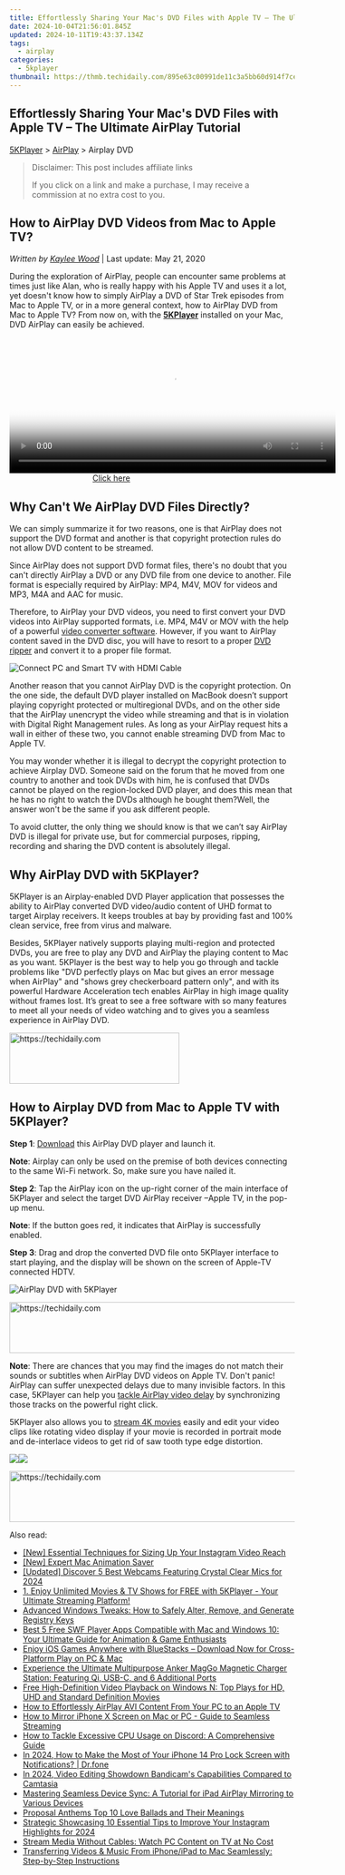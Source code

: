 ```yaml
---
title: Effortlessly Sharing Your Mac's DVD Files with Apple TV – The Ultimate AirPlay Tutorial
date: 2024-10-04T21:56:01.845Z
updated: 2024-10-11T19:43:37.134Z
tags:
  - airplay
categories:
  - 5kplayer
thumbnail: https://thmb.techidaily.com/895e63c00991de11c3a5bb60d914f7ce63bcb7f1c27750a5c3c9cc5c0ae68538.jpg
---
```


## Effortlessly Sharing Your Mac's DVD Files with Apple TV – The Ultimate AirPlay Tutorial

[5KPlayer](https://tools.techidaily.com/5kplayer/products/) \> [AirPlay](https://tools.techidaily.com/5kplayer/airplay/) \> Airplay DVD

>  Disclaimer: This post includes affiliate links
>
>  If you click on a link and make a purchase, I may receive a commission at no extra cost to you.
>

## How to AirPlay DVD Videos from Mac to Apple TV?

 _Written by [Kaylee Wood](https://www.quora.com/profile/Amanda-Hu-21)_ | Last update: May 21, 2020

During the exploration of AirPlay, people can encounter same problems at times just like Alan, who is really happy with his Apple TV and uses it a lot, yet doesn't know how to simply AirPlay a DVD of Star Trek episodes from Mac to Apple TV, or in a more general context, how to AirPlay DVD from Mac to Apple TV? From now on, with the [**5KPlayer**](https://tools.techidaily.com/5kplayer/products/) installed on your Mac, DVD AirPlay can easily be achieved.

<!-- affiliate ads begin -->
<span id="1982459">
					<video width="576" height="240" style="cursor:pointer"
           poster="//a.impactradius-go.com/display-clicktoplayimage/1982459.png"
           onclick="if(!this.playClicked){this.play();this.setAttribute('controls',true);this.playClicked=true;}">
	   <source src="//a.impactradius-go.com/display-ad/22993-1982459">
	   <img src="//a.impactradius-go.com/display-clicktoplayimage/1982459.png" style="border: none; height: 100%; width: 100%; object-fit: contain">
	</video>
	<div style="width:360px;text-align:center"><a href="javascript:window.open(decodeURIComponent('https%3A%2F%2Fhomestyler.sjv.io%2Fc%2F5597632%2F1982459%2F22993'), '_blank');void(0);">Click here</a></div>
</span>
<img height="0" width="0" src="https://imp.pxf.io/i/5597632/1982459/22993" style="position:absolute;visibility:hidden;" border="0" />
<!-- affiliate ads end -->

## Why Can't We AirPlay DVD Files Directly?

We can simply summarize it for two reasons, one is that AirPlay does not support the DVD format and another is that copyright protection rules do not allow DVD content to be streamed. 

Since AirPlay does not support DVD format files, there's no doubt that you can't directly AirPlay a DVD or any DVD file from one device to another. File format is especially required by AirPlay: MP4, M4V, MOV for videos and MP3, M4A and AAC for music. 

Therefore, to AirPlay your DVD videos, you need to first convert your DVD videos into AirPlay supported formats, i.e. MP4, M4V or MOV with the help of a powerful [video converter software](https://tools.techidaily.com/5kplayer/products/). However, if you want to AirPlay content saved in the DVD disc, you will have to resort to a proper [DVD ripper](https://tools.techidaily.com/macxdvd/products/) and convert it to a proper file format. 

![Connect PC and Smart TV with HDMI Cable](https://www.5kplayer.com/airplay/img/convert-dvd.jpg) 

Another reason that you cannot AirPlay DVD is the copyright protection. On the one side, the default DVD player installed on MacBook doesn’t support playing copyright protected or multiregional DVDs, and on the other side that the AirPlay unencrypt the video while streaming and that is in violation with Digital Right Management rules. As long as your AirPlay request hits a wall in either of these two, you cannot enable streaming DVD from Mac to Apple TV.

You may wonder whether it is illegal to decrypt the copyright protection to achieve Airplay DVD. Someone said on the forum that he moved from one country to another and took DVDs with him, he is confused that DVDs cannot be played on the region-locked DVD player, and does this mean that he has no right to watch the DVDs although he bought them?Well, the answer won't be the same if you ask different people. 

To avoid clutter, the only thing we should know is that we can’t say AirPlay DVD is illegal for private use, but for commercial purposes, ripping, recording and sharing the DVD content is absolutely illegal. 

## Why AirPlay DVD with 5KPlayer?

5KPlayer is an Airplay-enabled DVD Player application that possesses the ability to AirPlay converted DVD video/audio content of UHD format to target Airplay receivers. It keeps troubles at bay by providing fast and 100% clean service, free from virus and malware.

Besides, 5KPlayer natively supports playing multi-region and protected DVDs, you are free to play any DVD and AirPlay the playing content to Mac as you want. 5KPlayer is the best way to help you go through and tackle problems like "DVD perfectly plays on Mac but gives an error message when AirPlay" and "shows grey checkerboard pattern only", and with its powerful Hardware Acceleration tech enables AirPlay in high image quality without frames lost. It’s great to see a free software with so many features to meet all your needs of video watching and to gives you a seamless experience in AirPlay DVD. 

<!-- affiliate ads begin -->
<a href="https://laganoo.pxf.io/c/5597632/1484945/16446" target="_top" id="1484945">
  <img src="//a.impactradius-go.com/display-ad/16446-1484945" border="0" alt="https://techidaily.com" width="300" height="90"/>
</a>
<img height="0" width="0" src="https://laganoo.pxf.io/i/5597632/1484945/16446" style="position:absolute;visibility:hidden;" border="0" />
<!-- affiliate ads end -->

## How to Airplay DVD from Mac to Apple TV with 5KPlayer?

**Step 1**: [Download](https://tools.techidaily.com/5kplayer/products/) this AirPlay DVD player and launch it.

**Note**: Airplay can only be used on the premise of both devices connecting to the same Wi-Fi network. So, make sure you have nailed it.

**Step 2**: Tap the AirPlay icon on the up-right corner of the main interface of 5KPlayer and select the target DVD AirPlay receiver –Apple TV, in the pop-up menu.

**Note**: If the button goes red, it indicates that AirPlay is successfully enabled.

**Step 3**: Drag and drop the converted DVD file onto 5KPlayer interface to start playing, and the display will be shown on the screen of Apple-TV connected HDTV.

![AirPlay DVD with 5KPlayer](https://www.5kplayer.com/airplay/img/5k-airplay-xsy-airplay-with-win10-15021501.jpg) 

<!-- affiliate ads begin -->
<a href="https://ephamedtechinc.pxf.io/c/5597632/2130531/26400" target="_top" id="2130531">
  <img src="//a.impactradius-go.com/display-ad/26400-2130531" border="0" alt="https://techidaily.com" width="728" height="90"/>
</a>
<img height="0" width="0" src="https://ephamedtechinc.pxf.io/i/5597632/2130531/26400" style="position:absolute;visibility:hidden;" border="0" />
<!-- affiliate ads end -->

**Note**: There are chances that you may find the images do not match their sounds or subtitles when AirPlay DVD videos on Apple TV. Don't panic! AirPlay can suffer unexpected delays due to many invisible factors. In this case, 5KPlayer can help you [tackle AirPlay video delay](https://tools.techidaily.com/5kplayer/airplay/) by synchronizing those tracks on the powerful right click.

5KPlayer also allows you to [stream 4K movies](https://tools.techidaily.com/5kplayer/airplay/) easily and edit your video clips like rotating video display if your movie is recorded in portrait mode and de-interlace videos to get rid of saw tooth type edge distortion. 

[![](https://www.5kplayer.com/airplay/../button/freedownwhitewin.png)](https://tools.techidaily.com/5kplayer/products/)[![](https://www.5kplayer.com/airplay/../button/freedownbackmac.png)](https://tools.techidaily.com/5kplayer/products/)

<!-- affiliate ads begin -->
<a href="https://appsumo.8odi.net/c/5597632/2087395/7443" target="_top" id="2087395">
  <img src="//a.impactradius-go.com/display-ad/7443-2087395" border="0" alt="https://techidaily.com" width="728" height="90"/>
</a>
<img height="0" width="0" src="https://appsumo.8odi.net/i/5597632/2087395/7443" style="position:absolute;visibility:hidden;" border="0" />
<!-- affiliate ads end -->

<ins class="adsbygoogle"
     style="display:block"
     data-ad-format="autorelaxed"
     data-ad-client="ca-pub-7571918770474297"
     data-ad-slot="1223367746"></ins>

<ins class="adsbygoogle"
     style="display:block"
     data-ad-client="ca-pub-7571918770474297"
     data-ad-slot="8358498916"
     data-ad-format="auto"
     data-full-width-responsive="true"></ins>

<span class="atpl-alsoreadstyle">Also read:</span>
<div><ul>
<li><a href="https://instagram-videos.techidaily.com/new-essential-techniques-for-sizing-up-your-instagram-video-reach/"><u>[New] Essential Techniques for Sizing Up Your Instagram Video Reach</u></a></li>
<li><a href="https://screen-activity-recording.techidaily.com/new-expert-mac-animation-saver/"><u>[New] Expert Mac Animation Saver</u></a></li>
<li><a href="https://screen-sharing-recording.techidaily.com/updated-discover-5-best-webcams-featuring-crystal-clear-mics-for-2024/"><u>[Updated] Discover 5 Best Webcams Featuring Crystal Clear Mics for 2024</u></a></li>
<li><a href="https://media-tips.techidaily.com/1-enjoy-unlimited-movies-and-tv-shows-for-free-with-5kplayer-your-ultimate-streaming-platform/"><u>1. Enjoy Unlimited Movies & TV Shows for FREE with 5KPlayer - Your Ultimate Streaming Platform!</u></a></li>
<li><a href="https://win-forum.techidaily.com/advanced-windows-tweaks-how-to-safely-alter-remove-and-generate-registry-keys/"><u>Advanced Windows Tweaks: How to Safely Alter, Remove, and Generate Registry Keys</u></a></li>
<li><a href="https://media-tips.techidaily.com/best-5-free-swf-player-apps-compatible-with-mac-and-windows-10-your-ultimate-guide-for-animation-and-game-enthusiasts/"><u>Best 5 Free SWF Player Apps Compatible with Mac and Windows 10: Your Ultimate Guide for Animation & Game Enthusiasts</u></a></li>
<li><a href="https://media-tips.techidaily.com/enjoy-ios-games-anywhere-with-bluestacks-download-now-for-cross-platform-play-on-pc-and-mac/"><u>Enjoy iOS Games Anywhere with BlueStacks – Download Now for Cross-Platform Play on PC & Mac</u></a></li>
<li><a href="https://solve-helper.techidaily.com/experience-the-ultimate-multipurpose-anker-maggo-magnetic-charger-station-featuring-qi-usb-c-and-6-additional-ports/"><u>Experience the Ultimate Multipurpose Anker MagGo Magnetic Charger Station: Featuring Qi, USB-C, and 6 Additional Ports</u></a></li>
<li><a href="https://media-tips.techidaily.com/free-high-definition-video-playback-on-windows-n-top-plays-for-hd-uhd-and-standard-definition-movies/"><u>Free High-Definition Video Playback on Windows N: Top Plays for HD, UHD and Standard Definition Movies</u></a></li>
<li><a href="https://media-tips.techidaily.com/how-to-effortlessly-airplay-avi-content-from-your-pc-to-an-apple-tv/"><u>How to Effortlessly AirPlay AVI Content From Your PC to an Apple TV</u></a></li>
<li><a href="https://media-tips.techidaily.com/how-to-mirror-iphone-x-screen-on-mac-or-pc-guide-to-seamless-streaming/"><u>How to Mirror iPhone X Screen on Mac or PC - Guide to Seamless Streaming</u></a></li>
<li><a href="https://win-solutions.techidaily.com/how-to-tackle-excessive-cpu-usage-on-discord-a-comprehensive-guide/"><u>How to Tackle Excessive CPU Usage on Discord: A Comprehensive Guide</u></a></li>
<li><a href="https://iphone-unlock.techidaily.com/in-2024-how-to-make-the-most-of-your-iphone-14-pro-lock-screen-with-notifications-drfone-by-drfone-ios/"><u>In 2024, How to Make the Most of Your iPhone 14 Pro Lock Screen with Notifications? | Dr.fone</u></a></li>
<li><a href="https://screen-video-capture.techidaily.com/in-2024-video-editing-showdown-bandicams-capabilities-compared-to-camtasia/"><u>In 2024, Video Editing Showdown Bandicam's Capabilities Compared to Camtasia</u></a></li>
<li><a href="https://media-tips.techidaily.com/mastering-seamless-device-sync-a-tutorial-for-ipad-airplay-mirroring-to-various-devices/"><u>Mastering Seamless Device Sync: A Tutorial for iPad AirPlay Mirroring to Various Devices</u></a></li>
<li><a href="https://extra-lessons.techidaily.com/proposal-anthems-top-10-love-ballads-and-their-meanings/"><u>Proposal Anthems Top 10 Love Ballads and Their Meanings</u></a></li>
<li><a href="https://instagram-video-files.techidaily.com/strategic-showcasing-10-essential-tips-to-improve-your-instagram-highlights-for-2024/"><u>Strategic Showcasing 10 Essential Tips to Improve Your Instagram Highlights for 2024</u></a></li>
<li><a href="https://media-tips.techidaily.com/stream-media-without-cables-watch-pc-content-on-tv-at-no-cost/"><u>Stream Media Without Cables: Watch PC Content on TV at No Cost</u></a></li>
<li><a href="https://media-tips.techidaily.com/transferring-videos-and-music-from-iphoneipad-to-mac-seamlessly-step-by-step-instructions/"><u>Transferring Videos & Music From iPhone/iPad to Mac Seamlessly: Step-by-Step Instructions</u></a></li>
</ul></div>


